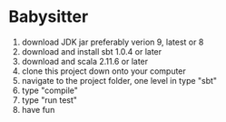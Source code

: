 # Babysitter

1. download JDK jar preferably verion 9, latest or 8
2. download and install sbt 1.0.4 or later
2. download and scala 2.11.6 or later
3. clone this project down onto your computer
4. navigate to the project folder, one level in type "sbt"
5. type "compile"
6. type "run test"
7. have fun
